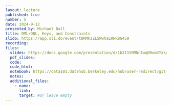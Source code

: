 ```yaml
---
layout: lecture
published: true
number: 5
date: 2024-9-12
presented_by: Michael Ball
title: DML/DDL, Keys, and Constraints
slido: https://app.sli.do/event/tDRMkzZLSWwhaLRHR8G459
recording:
files:
  slides: https://docs.google.com/presentation/d/1b2I1VNMNnIoqN9om3Yakg4MCm-X_b0sOMK5tapGMpAc/edit?usp=sharing
  pdf_slides:
  code:
  code_html:
  notebook: https://data101.datahub.berkeley.edu/hub/user-redirect/git-pull?repo=https%3A%2F%2Fgithub.com%2Fcal-data-eng%2Ffa24-materials&branch=main&urlpath=lab%2Ftree%2Ffa24-materials%2Flec%2Flec05
  notes:
  additional_files:
    - name:
      link:
      target: #or leave empty
---
```

